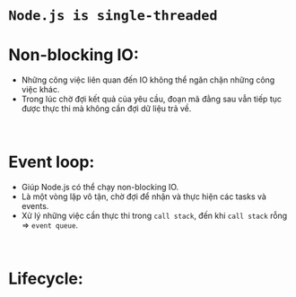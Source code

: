 # `Node.js is single-threaded`

# Non-blocking IO:
- Những công việc liên quan đến IO không thể ngăn chặn những công việc khác.
- Trong lúc chờ đợi kết quả của yêu cầu, đoạn mã đằng sau vẫn tiếp tục được thực thi mà không cần đợi dữ liệu trả về.

</br>

# Event loop:
- Giúp Node.js có thể chạy non-blocking IO.
- Là một vòng lặp vô tận, chờ đợi để nhận và thực hiện các tasks và events.
- Xử lý những việc cần thực thi trong `call stack`, đến khi `call stack` rỗng => `event queue`.


</br>

# Lifecycle: